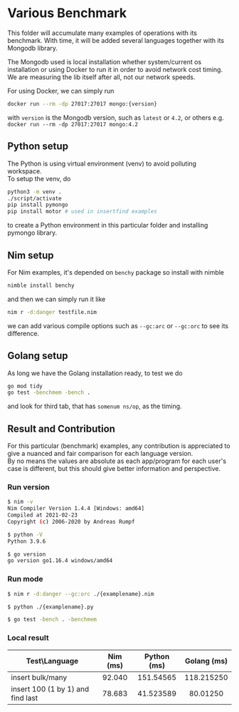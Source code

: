# Various Benchmark

This folder will accumulate many examples of operations with its benchmark.
With time, it will be added several languages together with its Mongodb
library.  

The Mongodb used is local installation whether system/current os installation
or using Docker to run it in order to avoid network cost timing. We are
measuring the lib itself after all, not our network speeds.

For using Docker, we can simply run

```bash
docker run --rm -dp 27017:27017 mongo:{version}
```

with `version` is the Mongodb version, such as `latest` or `4.2`, or others e.g.
`docker run --rm -dp 27017:27017 mongo:4.2`

## Python setup

The Python is using virtual environment (venv) to avoid polluting workspace.  
To setup the venv, do

```bash
python3 -m venv .
./script/activate
pip install pymongo
pip install motor # used in insertfind examples
```

to create a Python environment in this particular folder and installing pymongo
library.


## Nim setup

For Nim examples, it's depended on `benchy` package so install with nimble

```bash
nimble install benchy
```

and then we can simply run it like

```bash
nim r -d:danger testfile.nim
```

we can add various compile options such as `--gc:arc` or `--gc:orc` to see its
difference.

## Golang setup

As long we have the Golang installation ready, to test we do

```bash
go mod tidy
go test -benchmem -bench .
```

and look for third tab, that has `somenum ns/op`, as the timing.

## Result and Contribution

For this particular (benchmark) examples, any contribution is appreciated to give
a nuanced and fair comparison for each language version.  
By no means the values are absolute as each app/program for each user's case is
 different,
but this should give better information and perspective.  

### Run version
```bash
$ nim -v
Nim Compiler Version 1.4.4 [Windows: amd64]
Compiled at 2021-02-23
Copyright (c) 2006-2020 by Andreas Rumpf

$ python -V
Python 3.9.6

$ go version
go version go1.16.4 windows/amd64
```

### Run mode

```bash
$ nim r -d:danger --gc:orc ./{examplename}.nim

$ python ./{examplename}.py

$ go test -bench . -benchmem
```

### Local result
| Test\Language                     	| Nim (ms) 	|  Python (ms)  	| Golang (ms) 	|
|-----------------------------------	|:--------:	|:-------------:	|:-----------:	|
| insert bulk/many                  	|  92.040  	|   151.54565   	|  118.215250 	|
| insert 100 (1 by 1) and find last 	| 78.683   	| 41.523589 	    | 80.01250    	|